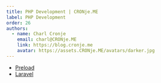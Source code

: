 ```yaml
---
title: PHP Development | CRONje.ME
label: PHP Development 
order: 26
authors:
  - name: Charl Cronje
    email: charl@CRONje.ME
    link: https://blog.cronje.me
    avatar: https://assets.CRONje.ME/avatars/darker.jpg
---
```


- [Preload](./preload.md)
- [Laravel](laravel/README.md)

